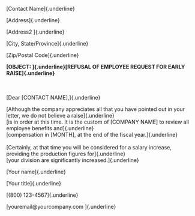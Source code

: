 [Contact Name]{.underline}

[Address]{.underline}

[Address2 ]{.underline}

[City, State/Province]{.underline}

[Zip/Postal Code]{.underline}

**[OBJECT: ]{.underline}[REFUSAL OF EMPLOYEE REQUEST FOR EARLY
RAISE]{.underline}**

\
\
[Dear \[CONTACT NAME\],]{.underline}

[Although the company appreciates all that you have pointed out in your
letter, we do not believe a raise]{.underline}\
[is in order at this time. It is the custom of \[COMPANY NAME\] to
review all employee benefits and]{.underline}\
[compensation in \[MONTH\], at the end of the fiscal year.]{.underline}\
\
[Certainly, at that time you will be considered for a salary increase,
providing the production figures for]{.underline}\
[your division are significantly increased.]{.underline}

[Your name]{.underline}

[Your title]{.underline}

[(800) 123-4567]{.underline}

[youremail\@yourcompany.com ]{.underline}
